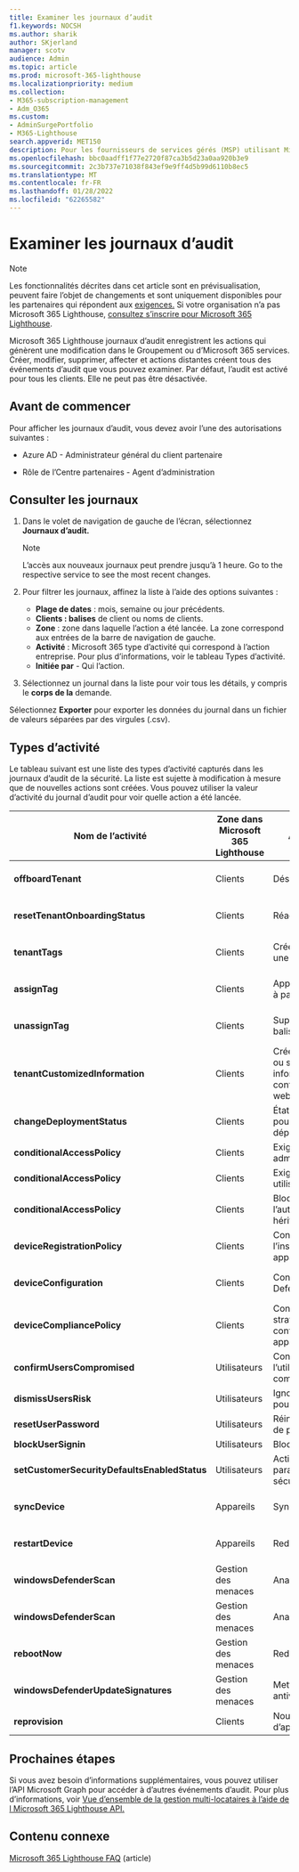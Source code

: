 ```yaml
---
title: Examiner les journaux d’audit
f1.keywords: NOCSH
ms.author: sharik
author: SKjerland
manager: scotv
audience: Admin
ms.topic: article
ms.prod: microsoft-365-lighthouse
ms.localizationpriority: medium
ms.collection:
- M365-subscription-management
- Adm_O365
ms.custom:
- AdminSurgePortfolio
- M365-Lighthouse
search.appverid: MET150
description: Pour les fournisseurs de services gérés (MSP) utilisant Microsoft 365 Lighthouse, découvrez comment consulter les journaux d’audit.
ms.openlocfilehash: bbc0aadff1f77e2720f87ca3b5d23a0aa920b3e9
ms.sourcegitcommit: 2c3b737e71038f843ef9e9ff4d5b99d6110b8ec5
ms.translationtype: MT
ms.contentlocale: fr-FR
ms.lasthandoff: 01/28/2022
ms.locfileid: "62265582"
---
```

# <a name="review-audit-logs"></a>Examiner les journaux d’audit

> [!NOTE]
> Les fonctionnalités décrites dans cet article sont en prévisualisation, peuvent faire l’objet de changements et sont uniquement disponibles pour les partenaires qui répondent aux [exigences.](m365-lighthouse-requirements.md) Si votre organisation n’a pas Microsoft 365 Lighthouse, [consultez s’inscrire pour Microsoft 365 Lighthouse](m365-lighthouse-sign-up.md).

Microsoft 365 Lighthouse journaux d’audit enregistrent les actions qui génèrent une modification dans le Groupement ou d’Microsoft 365 services. Créer, modifier, supprimer, affecter et actions distantes créent tous des événements d’audit que vous pouvez examiner. Par défaut, l’audit est activé pour tous les clients. Elle ne peut pas être désactivée.

## <a name="before-you-begin"></a>Avant de commencer

Pour afficher les journaux d’audit, vous devez avoir l’une des autorisations suivantes :

- Azure AD - Administrateur général du client partenaire

- Rôle de l’Centre partenaires - Agent d’administration

## <a name="review-logs"></a>Consulter les journaux

1. Dans le volet de navigation de gauche de l’écran, sélectionnez **Journaux d’audit.**

    > [!NOTE]
    > L’accès aux nouveaux journaux peut prendre jusqu’à 1 heure. Go to the respective service to see the most recent changes.

2. Pour filtrer les journaux, affinez la liste à l’aide des options suivantes :

    - **Plage de dates** : mois, semaine ou jour précédents.
    - **Clients : balises** de client ou noms de clients.
    - **Zone** : zone dans laquelle l’action a été lancée. La zone correspond aux entrées de la barre de navigation de gauche.
    - **Activité** : Microsoft 365 type d’activité qui correspond à l’action entreprise. Pour plus d’informations, voir le tableau Types d’activité.
    - **Initiée par** - Qui l’action.

3. Sélectionnez un journal dans la liste pour voir tous les détails, y compris le **corps de la** demande.

Sélectionnez **Exporter** pour exporter les données du journal dans un fichier de valeurs séparées par des virgules (.csv).

## <a name="activity-types"></a>Types d’activité

Le tableau suivant est une liste des types d’activité capturés dans les journaux d’audit de la sécurité. La liste est sujette à modification à mesure que de nouvelles actions sont créées. Vous pouvez utiliser la valeur d’activité du journal d’audit pour voir quelle action a été lancée.

| Nom de l’activité    | Zone dans Microsoft 365 Lighthouse | Action initiée  | Service impacté           |
|------------------|----------------------------------|-------------------|----------------------------|
|**offboardTenant**        | Clients          | Désactiver un client  | Microsoft 365 Lighthouse   |
|**resetTenantOnboardingStatus**              | Clients                          | Réactive d’un client                                              | Microsoft 365 Lighthouse   |
| **tenantTags**                               | Clients                          | Créer ou supprimer une balise                                           | Microsoft 365 Lighthouse   |
|**assignTag**                                | Clients                          | Appliquer une balise à partir d’un client                                      | Microsoft 365 Lighthouse   |
|**unassignTag**                              | Clients                          | Supprimer une balise d’un client                                    | Microsoft 365 Lighthouse   |
|**tenantCustomizedInformation**              | Clients                          | Créer, mettre à jour ou supprimer des informations de contact ou de site web client | Microsoft 365 Lighthouse   |
|**changeDeploymentStatus**                   | Clients                          | État du plan d’action pour un plan de déploiement                        | Microsoft 365 Lighthouse   |
| **conditionalAccessPolicy**                  | Clients                          | Exiger l’mf pour les administrateurs                                           | Azure AD                   |
| **conditionalAccessPolicy**                  | Clients                          | Exiger l’mf pour les utilisateurs                                           | Azure AD                   |
| **conditionalAccessPolicy**                  | Clients                          | Bloquer l’authentification héritée                                      | Azure AD                   |
| **deviceRegistrationPolicy**                 | Clients                          | Configurer l’inscription des appareils                                         | Azure AD                   |
|**deviceConfiguration**                      | Clients                          | Configurer Microsoft Defender                                     | Microsoft Endpoint Manager |
| **deviceCompliancePolicy**                   | Clients                          | Configurer une stratégie de conformité des appareils                             | Microsoft Endpoint Manager |
| **confirmUsersCompromised**                  | Utilisateurs                            | Confirmer que l’utilisateur a été compromis                                        | Azure AD                   |
| **dismissUsersRisk**                         | Utilisateurs                            | Ignorer les risques pour l’utilisateur                                                | Azure AD                   |
| **resetUserPassword**                        | Utilisateurs                            | Réinitialiser le mot de passe                                                   | Azure AD                   |
| **blockUserSignin**                          | Utilisateurs                            | Bloquer la sign-in                                                     | Azure AD                   |
| **setCustomerSecurityDefaultsEnabledStatus** | Utilisateurs                            | Activer l’mf avec paramètres de sécurité par défaut                               | Azure AD                   |
| **syncDevice**                               | Appareils                          | Synchronisation                                                             | Microsoft Endpoint Manager |
|**restartDevice**                            | Appareils                          | Redémarrer                                                          | Microsoft Endpoint Manager |
| **windowsDefenderScan**                      | Gestion des menaces                | Analyse complète                                                       | Microsoft Endpoint Manager |
| **windowsDefenderScan**                      | Gestion des menaces                | Analyse rapide                                                       | Microsoft Endpoint Manager |
| **rebootNow**                                | Gestion des menaces                | Redémarrage                                                           | Microsoft Endpoint Manager |
| **windowsDefenderUpdateSignatures**          | Gestion des menaces                | Mettre à jour un antivirus                                                | Microsoft Endpoint Manager |
| **reprovision**                              | Clients                          | Nouvelle tentative d’approvisionnement                                               | Windows 365                |

## <a name="next-steps"></a>Prochaines étapes

Si vous avez besoin d’informations supplémentaires, vous pouvez utiliser l’API Microsoft Graph pour accéder à d’autres événements d’audit. Pour plus d’informations, voir [Vue d’ensemble de la gestion multi-locataires à l’aide de l Microsoft 365 Lighthouse API.](/graph/managedtenants-concept-overview)

## <a name="related-content"></a>Contenu connexe

[Microsoft 365 Lighthouse FAQ](m365-lighthouse-faq.yml) (article)
